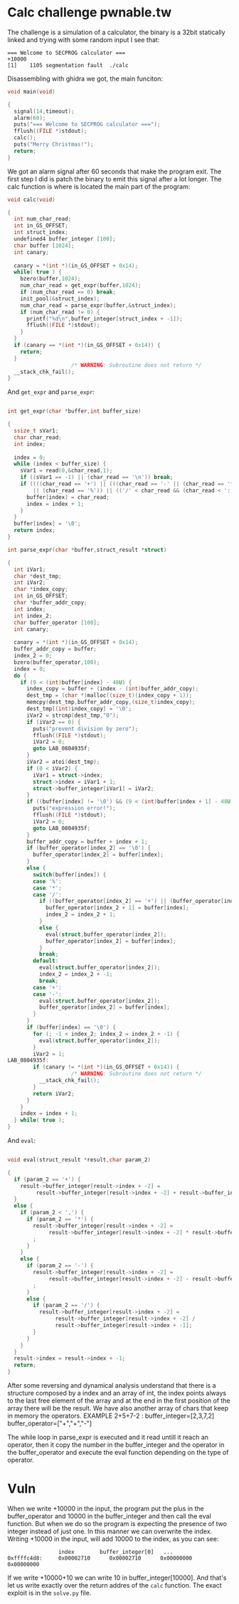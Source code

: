 # Calc challenge pwnable.tw
The challenge is a simulation of a calculator, the binary is a 32bit statically linked and trying with some random input I see that:
```
=== Welcome to SECPROG calculator ===
+10000
[1]    1105 segmentation fault  ./calc
```

Disassembling with ghidra we got, the main funciton:
```C
void main(void)

{
  signal(14,timeout);
  alarm(60);
  puts("=== Welcome to SECPROG calculator ===");
  fflush((FILE *)stdout);
  calc();
  puts("Merry Christmas!");
  return;
}
```

We got an alarm signal after 60 seconds that make the program exit. The first step I did is patch the binary to emit this signal after a lot longer.
The calc function is where is located the main part of the program:
```C
void calc(void)

{
  int num_char_read;
  int in_GS_OFFSET;
  int struct_index;
  undefined4 buffer_integer [100];
  char buffer [1024];
  int canary;
  
  canary = *(int *)(in_GS_OFFSET + 0x14);
  while( true ) {
    bzero(buffer,1024);
    num_char_read = get_expr(buffer,1024);
    if (num_char_read == 0) break;
    init_pool(&struct_index);
    num_char_read = parse_expr(buffer,&struct_index);
    if (num_char_read != 0) {
      printf("%d\n",buffer_integer[struct_index + -1]);
      fflush((FILE *)stdout);
    }
  }
  if (canary == *(int *)(in_GS_OFFSET + 0x14)) {
    return;
  }
                    /* WARNING: Subroutine does not return */
  __stack_chk_fail();
}
```
And `get_expr` and `parse_expr`:
```C

int get_expr(char *buffer,int buffer_size)

{
  ssize_t sVar1;
  char char_read;
  int index;
  
  index = 0;
  while (index < buffer_size) {
    sVar1 = read(0,&char_read,1);
    if ((sVar1 == -1) || (char_read == '\n')) break;
    if ((((char_read == '+') || (((char_read == '-' || (char_read == '*')) || (char_read == '/'))))
        || (char_read == '%')) || (('/' < char_read && (char_read < ':')))) {
      buffer[index] = char_read;
      index = index + 1;
    }
  }
  buffer[index] = '\0';
  return index;
}

int parse_expr(char *buffer,struct_result *struct)

{
  int iVar1;
  char *dest_tmp;
  int iVar2;
  char *index_copy;
  int in_GS_OFFSET;
  char *buffer_addr_copy;
  int index;
  int index_2;
  char buffer_operator [100];
  int canary;
  
  canary = *(int *)(in_GS_OFFSET + 0x14);
  buffer_addr_copy = buffer;
  index_2 = 0;
  bzero(buffer_operator,100);
  index = 0;
  do {
    if (9 < (int)buffer[index] - 48U) {
      index_copy = buffer + (index - (int)buffer_addr_copy);
      dest_tmp = (char *)malloc((size_t)(index_copy + 1));
      memcpy(dest_tmp,buffer_addr_copy,(size_t)index_copy);
      dest_tmp[(int)index_copy] = '\0';
      iVar2 = strcmp(dest_tmp,"0");
      if (iVar2 == 0) {
        puts("prevent division by zero");
        fflush((FILE *)stdout);
        iVar2 = 0;
        goto LAB_0804935f;
      }
      iVar2 = atoi(dest_tmp);
      if (0 < iVar2) {
        iVar1 = struct->index;
        struct->index = iVar1 + 1;
        struct->buffer_integer[iVar1] = iVar2;
      }
      if ((buffer[index] != '\0') && (9 < (int)buffer[index + 1] - 48U)) {
        puts("expression error!");
        fflush((FILE *)stdout);
        iVar2 = 0;
        goto LAB_0804935f;
      }
      buffer_addr_copy = buffer + index + 1;
      if (buffer_operator[index_2] == '\0') {
        buffer_operator[index_2] = buffer[index];
      }
      else {
        switch(buffer[index]) {
        case '%':
        case '*':
        case '/':
          if ((buffer_operator[index_2] == '+') || (buffer_operator[index_2] == '-')) {
            buffer_operator[index_2 + 1] = buffer[index];
            index_2 = index_2 + 1;
          }
          else {
            eval(struct,buffer_operator[index_2]);
            buffer_operator[index_2] = buffer[index];
          }
          break;
        default:
          eval(struct,buffer_operator[index_2]);
          index_2 = index_2 + -1;
          break;
        case '+':
        case '-':
          eval(struct,buffer_operator[index_2]);
          buffer_operator[index_2] = buffer[index];
        }
      }
      if (buffer[index] == '\0') {
        for (; -1 < index_2; index_2 = index_2 + -1) {
          eval(struct,buffer_operator[index_2]);
        }
        iVar2 = 1;
LAB_0804935f:
        if (canary != *(int *)(in_GS_OFFSET + 0x14)) {
                    /* WARNING: Subroutine does not return */
          __stack_chk_fail();
        }
        return iVar2;
      }
    }
    index = index + 1;
  } while( true );
}
```
And `eval`:
```C

void eval(struct_result *result,char param_2)

{
  if (param_2 == '+') {
    result->buffer_integer[result->index + -2] =
         result->buffer_integer[result->index + -2] + result->buffer_integer[result->index + -1];
  }
  else {
    if (param_2 < ',') {
      if (param_2 == '*') {
        result->buffer_integer[result->index + -2] =
             result->buffer_integer[result->index + -2] * result->buffer_integer[result->index + -1]
        ;
      }
    }
    else {
      if (param_2 == '-') {
        result->buffer_integer[result->index + -2] =
             result->buffer_integer[result->index + -2] - result->buffer_integer[result->index + -1]
        ;
      }
      else {
        if (param_2 == '/') {
          result->buffer_integer[result->index + -2] =
               result->buffer_integer[result->index + -2] /
               result->buffer_integer[result->index + -1];
        }
      }
    }
  }
  result->index = result->index + -1;
  return;
}
```
After some reversing and dynamical analysis understand that there is a structure composed by a index and an array of int, the index points always to the last free element of the array and at the end in the first position of the array there will be the result.
We have also another array of chars that keep in memory the operators.
EXAMPLE 2+5+7-2 :
	buffer_integer=[2,3,7,2]
	buffer_operator=["+","+","-"]

The while loop in parse_expr is executed and it read untill it reach an operator, then it copy the number in the buffer_integer and the operator in the buffer_operator and execute the eval function depending on the type of operator.
# Vuln
When we write +10000 in the input, the program put the plus in the buffer_operator and 10000 in the buffer_integer and then call the eval function.
But when we do so the program is expecting the presence of two integer instead of just one. In this manner we can overwrite the index.
Writing +10000 in the input, will add 10000 to the index, as you can see:
```GDB
				index	     buffer_integer[0]   ...
0xffffc4d8:     0x00002710      0x00002710      0x00000000      0x00000000
```
If we write +10000+10 we can write 10 in buffer_integer[10000]. 
And that's let us write exactly over the return addres of the `calc` function.
The exact exploit is in the `solve.py` file.







